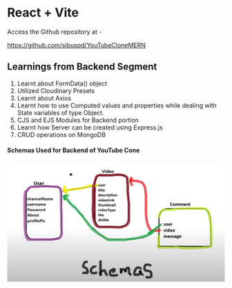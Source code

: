 # React + Vite
Access the Github repository at - 

https://github.com/sibuspd/YouTubeCloneMERN

## Learnings from Backend Segment 

1. Learnt about FormData() object
2. Utilized Cloudinary Presets 
3. Learnt about Axios
4. Learnt how to use Computed values and properties while dealing with State variables of type Object.
5. CJS and EJS Modules for Backend portion
6. Learnt how Server can be created using Express.js
7. CRUD operations on MongoDB

#### Schemas Used for Backend of YouTube Cone

![Schemas](../frontend/public/schemas.jpg)    
